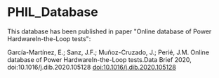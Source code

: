 # PHIL_Database

This database has been published in paper "Online  database  of  Power  HardwareIn-the-Loop tests":

García-Martínez,  E.;  Sanz,  J.F.;  Muñoz-Cruzado,  J.;  Perié,  J.M.   Online  database  of  Power  HardwareIn-the-Loop tests.Data Brief 2020, doi:10.1016/j.dib.2020.105128 
[doi:10.1016/j.dib.2020.105128 ]("https://www.sciencedirect.com/science/article/pii/S2352340920300226?via%3Dihub")
